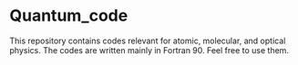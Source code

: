 # Quantum_code
This repository contains codes relevant for atomic, molecular, and optical physics. The codes are written mainly in Fortran 90. Feel free to use them.
